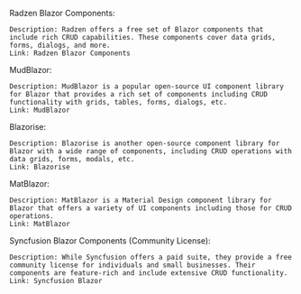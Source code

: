 Radzen Blazor Components:

    Description: Radzen offers a free set of Blazor components that include rich CRUD capabilities. These components cover data grids, forms, dialogs, and more.
    Link: Radzen Blazor Components

MudBlazor:

    Description: MudBlazor is a popular open-source UI component library for Blazor that provides a rich set of components including CRUD functionality with grids, tables, forms, dialogs, etc.
    Link: MudBlazor

Blazorise:

    Description: Blazorise is another open-source component library for Blazor with a wide range of components, including CRUD operations with data grids, forms, modals, etc.
    Link: Blazorise

MatBlazor:

    Description: MatBlazor is a Material Design component library for Blazor that offers a variety of UI components including those for CRUD operations.
    Link: MatBlazor

Syncfusion Blazor Components (Community License):

    Description: While Syncfusion offers a paid suite, they provide a free community license for individuals and small businesses. Their components are feature-rich and include extensive CRUD functionality.
    Link: Syncfusion Blazor
